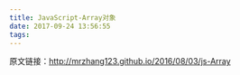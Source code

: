 ```yaml
---
title: JavaScript-Array对象
date: 2017-09-24 13:56:55
tags:
---
```

原文链接：http://mrzhang123.github.io/2016/08/03/js-Array

